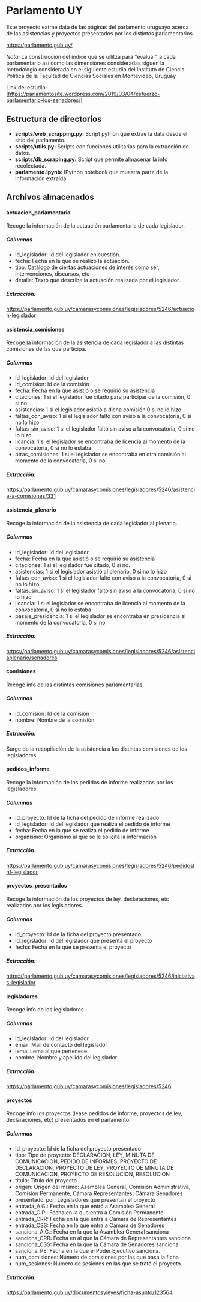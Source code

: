 # Parlamento UY

Este proyecto extrae data de las páginas del parlamento uruguayo acerca de las asistencias y proyectos presentados por
los distintos parlamentarios.

https://parlamento.gub.uy/

_Nota:_ La construcción del índice que se uilitza para "evaluar" a cada parlamentario así como las dimensiones consideradas 
siguen la metodología considerada en el siguiente estudio del Instituto de Ciencia Política de la Facultad de Ciencias
Sociales en Montevideo, Uruguay

Link del estudio:
  [https://parlamentosite.wordpress.com/2019/03/04/esfuerzo-parlamentario-los-senadores/]
  
## Estructura de directorios

* **scripts/web_scrapping.py:** Script python que extrae la data desde el sitio del parlamento.
* **scripts/utils.py:** Scripts con funciones utilitarias para la extracción de datos.
* **scripts/db_scraping.py:** Script que permite almacenar la info recolectada.
* **parlamento.ipynb:** IPython notebook que muestra parte de la información extraída.

## Archivos almacenados

#### actuacion_parlamentaria  

Recoge la información de la actuación parlamentaria de cada legislador.<br>

##### Columnas

* id_legislador: Id del legislador en cuestión.
* fecha: Fecha en la que se realizó la actuación.
* tipo: Catálogo de ciertas actuaciones de interés como ser, intervenciones, discursos, etc
* detalle: Texto que describe la actuación realizada por el legislador.

##### Extracción: 
https://parlamento.gub.uy/camarasycomisiones/legisladores/5246/actuacion-legislador


#### asistencia_comisiones  

Recoge la información de la asistencia de cada legislador a las distintas comisiones de las que participa.<br>

##### Columnas

* id_legislador: Id del legislador
* id_comision: Id de la comisión
* fecha: Fecha en la que asistió o se requirió su asistencia
* citaciones: 1 si el legislador fue citado para participar de la comisión, 0 si no.
* asistencias: 1 si el legislador asistió a dicha comisión 0 si no lo hizo
* faltas_con_aviso: 1 si el legislador faltó con aviso a la convocatoria, 0 si no lo hizo
* faltas_sin_aviso: 1 si el legislador faltó sin aviso a la convocatoria, 0 si no lo hizo
* licancia: 1 si el legislador se encontraba de licencia al momento de la convocatoria, 0 si no lo estaba
* otras_comisiones: 1 si el legislador se encontraba en otra comisión al momento de la convocatoria, 0 si no 

##### Extracción: 
https://parlamento.gub.uy/camarasycomisiones/legisladores/5246/asistencia-a-comisiones/331

#### asistencia_plenario  

Recoge la información de la asistencia de cada legislador al plenario.<br>

##### Columnas

* id_legislador: Id del legislador
* fecha: Fecha en la que asistió o se requirió su asistencia
* citaciones: 1 si el legislador fue citado, 0 si no.
* asistencias: 1 si el legislador asistió al plenario, 0 si no lo hizo
* faltas_con_aviso: 1 si el legislador faltó con aviso a la convocatoria, 0 si no lo hizo
* faltas_sin_aviso: 1 si el legislador faltó sin aviso a la convocatoria, 0 si no lo hizo
* licancia: 1 si el legislador se encontraba de licencia al momento de la convocatoria, 0 si no lo estaba
* pasaje_presidencia: 1 si el legislador se encontraba en presidencia al momento de la convocatoria, 0 si no 

##### Extracción: 
https://parlamento.gub.uy/camarasycomisiones/legisladores/5246/asistenciaplenario/senadores


#### comisiones  

Recoge info de las distintas comisiones parlamentarias.<br>

##### Columnas

* id_comision: Id de la comisión
* nombre: Nombre de la comisión

##### Extracción: 
Surge de la recopilación de la asistencia a las distintas comisiones de los legisladores.


#### pedidos_informe  

Recoge la información de los pedidos de informe realizados por los legisladores.

##### Columnas

* id_proyecto: Id de la ficha del pedido de informe realizado
* id_legislador: Id del legislador que realiza el pedido de informe 
* fecha: Fecha en la que se realiza el pedido de informe
* organismo: Organismo al que se le solicita la información

##### Extracción: 
https://parlamento.gub.uy/camarasycomisiones/legisladores/5246/pedidosInf-legislador

#### proyectos_presentados  

Recoge la información de los proyectos de ley, declaraciones, etc realizados por los legisladores.

##### Columnas

* id_proyecto: Id de la ficha del proyecto presentado
* id_legislador: Id del legislador que presenta el proyecto
* fecha: Fecha en la que se presenta el proyecto

##### Extracción: 
https://parlamento.gub.uy/camarasycomisiones/legisladores/5246/iniciativas-legislador


#### legisladores  

Recoge info de los legisladores<br>

##### Columnas

* id_legislador: Id del legislador
* email: Mail de contacto del legislador
* lema: Lema al que pertenece
* nombre: Nombre y apellido del legislador

##### Extracción: 
https://parlamento.gub.uy/camarasycomisiones/legisladores/5246

#### proyectos  

Recoge info los proyectos (léase pedidos de informe, proyectos de ley, declaraciones, etc) presentados en el parlamento.<br>

##### Columnas

* id_proyecto: Id de la ficha del proyecto presentado
* tipo: Tipo de proyecto:
DECLARACION, LEY, MINUTA DE COMUNICACION, PEDIDO DE INFORMES, PROYECTO DE DECLARACION, PROYECTO DE LEY, PROYECTO DE MINUTA DE COMUNICACION, PROYECTO DE RESOLUCION, RESOLUCION
* titulo: Título del proyecto 
* origen: Origen del mismo: Asamblea General, Comisión Administrativa, Comisión Permanente, Cámara Representantes, Cámara Senadores
* presentado_por: Legisladores que presentan el proyecto
* entrada_A.G.: Fecha en la que entró a Asamblea General
* entrada_C.P.: Fecha en la que entra a Comisión Permanente
* entrada_CRR: Fecha en la que entra a Cámara de Representantes
* entrada_CSS: Fecha en la que entra a Cámara de Senadores
* sanciona_A.G.: Fecha en la que la Asamblea General sanciona 
* sanciona_CRR: Fecha en al que la Cámara de Representantes sanciona
* sanciona_CSS: Fecha en la que la Cámara de Senadores sanciona
* sanciona_PE: Fecha en la que el Poder Ejecutivo sanciona.
* num_comisiones: Número de comisiones por las que pasa la ficha
* num_sesiones: Número de sesiones en las que se trató el proyecto.

##### Extracción: 
https://parlamento.gub.uy/documentosyleyes/ficha-asunto/123564


